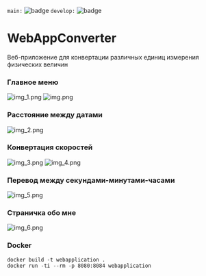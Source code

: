 ```main:```
![badge](https://github.com/Luciferuz/WebAppConverter/actions/workflows/maven.yml/badge.svg?branch=main)
```develop:```
![badge](https://github.com/Luciferuz/WebAppConverter/actions/workflows/maven.yml/badge.svg?branch=develop)


# WebAppConverter
Веб-приложение для конвертации различных единиц измерения физических величин

### Главное меню
![img_1.png](https://user-images.githubusercontent.com/54906468/205158596-4ae2af63-1ab8-426f-894a-7f7557800f6d.png)
![img.png](https://user-images.githubusercontent.com/54906468/205158608-fbe68a9f-1c4e-40b7-9bb8-c845bac0fa50.png)
### Расстояние между датами
![img_2.png](https://user-images.githubusercontent.com/54906468/205158609-614e4d78-c5c2-44ef-bb0e-a61f98a92b39.png)
### Конвертация скоростей
![img_3.png](https://user-images.githubusercontent.com/54906468/205158613-59294c4d-91d9-43dd-99bc-42f09f104023.png)
![img_4.png](https://user-images.githubusercontent.com/54906468/205158615-aa52fe91-5bef-4fbc-980c-929283bd2280.png)
### Перевод между секундами-минутами-часами
![img_5.png](https://user-images.githubusercontent.com/54906468/205158617-55cc6ea1-e1af-4d6c-a24a-33a7a08be7ea.png)
### Страничка обо мне
![img_6.png](https://user-images.githubusercontent.com/54906468/205158602-aec9b4f0-0da4-4a28-b655-9ec942f44d77.png)
###  Docker
```
docker build -t webapplication .   
docker run -ti --rm -p 8080:8084 webapplication  
```
    
